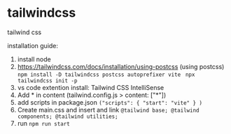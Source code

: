 # tailwindcss
tailwind css 

installation guide:
1. install node
2. https://tailwindcss.com/docs/installation/using-postcss (using postcss)
    `npm install -D tailwindcss postcss autoprefixer vite`
   ` npx tailwindcss init -p`
3. vs code extention install: Tailwind CSS IntelliSense
4. Add * in content (tailwind.config.js > content: ["*"])
5. add scripts in package.json `("scripts": {
                                  "start": "vite"
                                 }
                                )`
6. Create main.css and insert and link
        `@tailwind base;
        @tailwind components;
        @tailwind utilities;`
7. run `npm run start`
